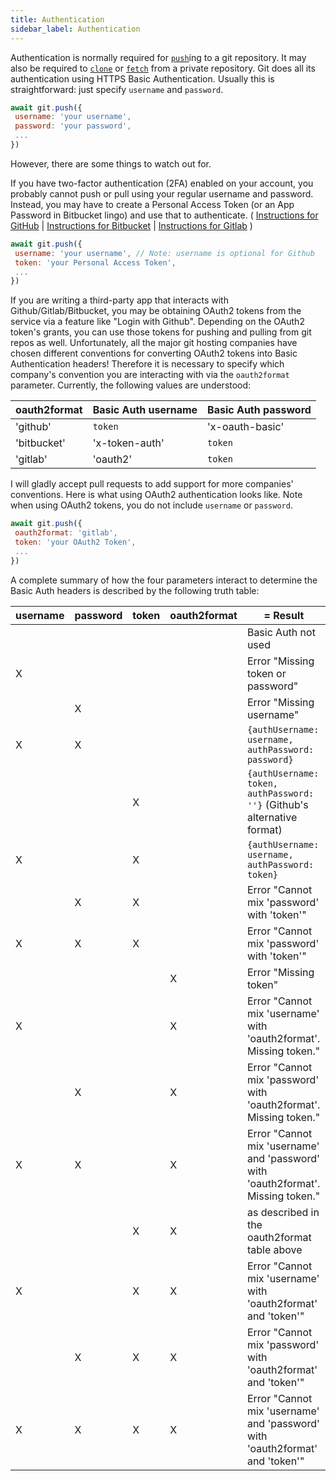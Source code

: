 ```yaml
---
title: Authentication
sidebar_label: Authentication
---
```


Authentication is normally required for [`push`](./push.html)ing to a git repository.
It may also be required to [`clone`](./clone.html) or [`fetch`](./fetch.html) from a private repository.
Git does all its authentication using HTTPS Basic Authentication.
Usually this is straightforward: just specify `username` and `password`.

```js
await git.push({
 username: 'your username',
 password: 'your password',
 ...
})
```

However, there are some things to watch out for.

If you have two-factor authentication (2FA) enabled on your account, you
probably cannot push or pull using your regular username and password.
Instead, you may have to create a Personal Access Token (or an App Password in Bitbucket lingo) and use that to authenticate.
( [Instructions for GitHub](https://help.github.com/articles/creating-a-personal-access-token-for-the-command-line/)
| [Instructions for Bitbucket](https://confluence.atlassian.com/bitbucket/app-passwords-828781300.html)
| [Instructions for Gitlab](https://docs.gitlab.com/ee/user/profile/personal_access_tokens.html)
)

```js
await git.push({
 username: 'your username', // Note: username is optional for Github
 token: 'your Personal Access Token',
 ...
})
```

If you are writing a third-party app that interacts with Github/Gitlab/Bitbucket, you may be obtaining
OAuth2 tokens from the service via a feature like "Login with Github".
Depending on the OAuth2 token's grants, you can use those tokens for pushing and pulling from git repos as well.
Unfortunately, all the major git hosting companies have chosen different conventions for converting
OAuth2 tokens into Basic Authentication headers! Therefore it is necessary to specify which company's
convention you are interacting with via the `oauth2format` parameter.
Currently, the following values are understood:

| oauth2format | Basic Auth username | Basic Auth password |
| ------------ | ------------------- | ------------------- |
| 'github'     | `token`             | 'x-oauth-basic'     |
| 'bitbucket'  | 'x-token-auth'      | `token`             |
| 'gitlab'     | 'oauth2'            | `token`             |

I will gladly accept pull requests to add support for more companies' conventions.
Here is what using OAuth2 authentication looks like.
Note when using OAuth2 tokens, you do not include `username` or `password`.

```js
await git.push({
 oauth2format: 'gitlab',
 token: 'your OAuth2 Token',
 ...
})
```

A complete summary of how the four parameters interact to determine the Basic Auth headers is described by the following truth table:

| username | password | token | oauth2format | = Result                                                                         |
| -------- | -------- | ----- | ------------ | -------------------------------------------------------------------------------- |
|          |          |       |              | Basic Auth not used                                                              |
| X        |          |       |              | Error "Missing token or password"                                                |
|          | X        |       |              | Error "Missing username"                                                         |
| X        | X        |       |              | `{authUsername: username, authPassword: password}`                               |
|          |          | X     |              | `{authUsername: token, authPassword: ''}` (Github's alternative format)          |
| X        |          | X     |              | `{authUsername: username, authPassword: token}`                                  |
|          | X        | X     |              | Error "Cannot mix 'password' with 'token'"                                       |
| X        | X        | X     |              | Error "Cannot mix 'password' with 'token'"                                       |
|          |          |       | X            | Error "Missing token"                                                            |
| X        |          |       | X            | Error "Cannot mix 'username' with 'oauth2format'. Missing token."                |
|          | X        |       | X            | Error "Cannot mix 'password' with 'oauth2format'. Missing token."                |
| X        | X        |       | X            | Error "Cannot mix 'username' and 'password' with 'oauth2format'. Missing token." |
|          |          | X     | X            | as described in the oauth2format table above                                     |
| X        |          | X     | X            | Error "Cannot mix 'username' with 'oauth2format' and 'token'"                    |
|          | X        | X     | X            | Error "Cannot mix 'password' with 'oauth2format' and 'token'"                    |
| X        | X        | X     | X            | Error "Cannot mix 'username' and 'password' with 'oauth2format' and 'token'"     |
